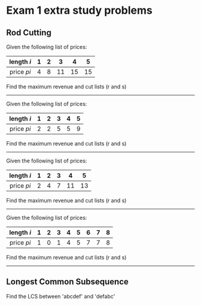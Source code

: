 # Exam 1 extra study problems

## Rod Cutting

Given the following list of prices:

|length _i_|1|2|3|4|5|
|:---:|:---:|:---:|:---:|:---:|:---:|
|price _pi_|4|8|11|15|15|

Find the maximum revenue and cut lists (r and s)

---

Given the following list of prices:

|length _i_|1|2|3|4|5|
|:---:|:---:|:---:|:---:|:---:|:---:|
|price _pi_|2|2|5|5|9|

Find the maximum revenue and cut lists (r and s)

---

Given the following list of prices:

|length _i_|1|2|3|4|5|
|:---:|:---:|:---:|:---:|:---:|:---:|
|price _pi_|2|4|7|11|13|

Find the maximum revenue and cut lists (r and s)

---

Given the following list of prices:

|length _i_|1|2|3|4|5|6|7|8|
|:---:|:---:|:---:|:---:|:---:|:---:|:---:|:---:|:---:|
|price _pi_|1|0|1|4|5|7|7|8|

Find the maximum revenue and cut lists (r and s)

---

## Longest Common Subsequence

Find the LCS between 'abcdef' and 'defabc'
